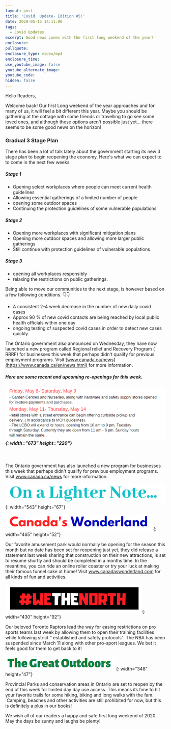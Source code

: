 ```yaml
---
layout: post
title: 'Covid  Update- Edition #5!'
date: 2020-05-15 14:11:00
tags:
  - Covid Updates
excerpt: Good news comes with the first long weekend of the year!
enclosure:
pullquote:
enclosure_type: video/mp4
enclosure_time:
use_youtube_image: false
youtube_alternate_image:
youtube_code:
hidden: false
---
```


Hello Readers,&nbsp;

Welcome back\! Our first Long weekend of the year approaches and for many of us, it will feel a bit different this year. Maybe you should be gathering at the cottage with some friends or travelling to go see some loved ones, and although these options aren't possible just yet… there seems to be some good news on the horizon\! &nbsp;

### Gradual 3 Stage Plan

There has been a lot of talk lately about the government starting its new 3 stage plan to begin reopening the economy. Here's what we can expect to to come in the next few weeks.

##### Stage 1&nbsp;

* Opening select workplaces where people can meet current health guidelines
* Allowing essential gatherings of a limited number of people&nbsp;
* opening some outdoor spaces
* Continuing the protection guidelines of some vulnerable populations

##### Stage 2

* Opening more workplaces with significant mitigation plans
* Opening more outdoor spaces and allowing more larger public gatherings
* Still continue with protection guidelines of vulnerable populations

##### Stage 3&nbsp;

* opening all workplaces responsibly
* relaxing the restrictions on public gatherings.&nbsp;

Being able to move our communities to the next stage, is however based on a few following conditions. 👇👇

* A consistent 2-4 week decrease in the number of new daily covid cases&nbsp;
* Approx 90 % of new covid contacts are being reached by local public health officials within one day&nbsp;
* ongoing testing of suspected covid cases in order to detect new cases quickly.&nbsp;

The Ontario government also announced on Wednesday, they have now launched a new program called Regional relief and Recovery Program ( RRRF) for businesses this week that perhaps didn't qualify for previous employment programs. Visit&nbsp;[www.canada.ca/news](https://www.canada.ca/en/news.html) for more information.&nbsp;

##### Here are some recent and upcoming re-openings for this week.&nbsp;

##### ![](/uploads/lw.PNG){: width="673" height="220"}

&nbsp;

The Ontario government has also launched a new program for businesses this week that perhaps didn't qualify for previous employment programs. Visit www.canada.ca/news for more information.&nbsp;

![](/uploads/subtitle.PNG){: width="543" height="67"}

![](/uploads/wonderland.PNG){: width="465" height="52"}

Our favorite amusement park would normally be opening for the season this month but no date has been set for reopening just yet, they did release a statement last week sharing that construction on their new attractions, is set to resume shortly and should be completed in a months time. In the meantime, you can ride an online roller coaster or try your luck at making their famous funnel cake at home\! Visit www.canadaswonderland.com for all kinds of fun and activities.&nbsp;

![](/uploads/we-the-north.PNG){: width="430" height="92"}

Our beloved Toronto Raptors lead the way for easing restrictions on pro sports teams last week by allowing them to open their training facilities while following strict " established and safety protocols". The NBA has been suspended since March 11 along with other pro-sport leagues. We bet it feels good for them to get back to it\!&nbsp;

![](/uploads/outdoor.PNG){: width="348" height="47"}

Provincial Parks and conservation areas in Ontario are set to reopen by the end of this week for limited day day use access. This means its time to hit your favorite trails for some hiking, biking and long walks with the fam. &nbsp;Camping, beaches and other activities are still prohibited for now, but this is definitely a plus in our books\!&nbsp;

We wish all of our readers a happy and safe first long weekend of 2020. May the days be sunny and laughs be plenty\!&nbsp;

&nbsp;